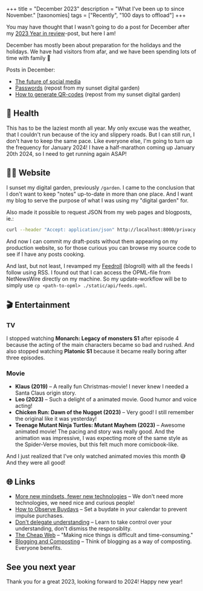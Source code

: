 +++
title = "December 2023"
description = "What I've been up to since November."
[taxonomies]
tags = ["Recently", "100 days to offload"]
+++

You may have thought that I wasn't going to do a post for December after my
[2023 Year in review]()-post, but here I am!

December has mostly been about preparation for the holidays and the holidays. We
have had visitors from afar, and we have been spending lots of time with family
🤗

Posts in December:

- [The future of social media](/blog/the-future-of-social-media)
- [Passwords](/blog/passwords) (repost from my sunset digital garden)
- [How to generate QR-codes](/blog/qr-codes) (repost from my sunset digital
  garden)

## 💪 Health

This has to be the laziest month all year. My only excuse was the weather, that
I couldn't run because of the icy and slippery roads. But I can still run, I
don't have to keep the same pace. Like everyone else, I'm going to turn up the
frequency for January 2024! I have a half-marathon coming up January 20th 2024,
so I need to get running again ASAP!

## 🧑‍💻 Website

I sunset my digital garden, previously `/garden`. I came to the conclusion that
I don't want to keep "notes" up-to-date in more than one place. And I want my
blog to serve the purpose of what I was using my "digital garden" for.

Also made it possible to request JSON from my web pages and blogposts, ie.:

```bash
curl --header "Accept: application/json" http://localhost:8000/privacy
```

And now I can commit my draft-posts without them appearing on my production
website, so for those curious you can browse my source code to see if I have any
posts cooking.

And last, but not least, I revamped my [Feedroll](/logs/feedroll) (blogroll)
with all the feeds I follow using RSS. I found out that I can access the
OPML-file from NetNewsWire directly on my machine. So my update-workflow will be
to simply use `cp <path-to-opml> ./static/api/feeds.opml`.

## 🎬 Entertainment

### TV

I stopped watching **Monarch: Legacy of monsters S1** after episode 4 because
the acting of the main characters became so bad and rushed. And also stopped
watching **Platonic S1** because it became really boring after three episodes.

### Movie

- **Klaus (2019)** – A really fun Christmas-movie! I never knew I needed a Santa
  Claus origin story.
- **Leo (2023)** – Such a delight of a animated movie. Good humor and voice
  acting!
- **Chicken Run: Dawn of the Nugget (2023)** – Very good! I still remember the
  original like it was yesterday!
- **Teenage Mutant Ninja Turtles: Mutant Mayhem (2023)** – Awesome animated
  movie! The pacing and story was really good. And the animation was impressive,
  I was expecting more of the same style as the Spider-Verse movies, but this
  felt much more comicbook-like.

And I just realized that I've only watched animated movies this month 😅 And
they were all good!

## 🌐 Links

- [More new mindsets, fewer new technologies][boring_tech] – We don't need more
  technologies, we need nice and curious people!
- [How to Observe Buydays][buydays] – Set a buydate in your calendar to prevent
  impulse purchases.
- [Don't delegate understanding][understand] – Learn to take control over your
  understanding, don't dismiss the responsiblity.
- [The Cheap Web][cheap] – "Making nice things is difficult and time-consuming."
- [Blogging and Composting][composting] – Think of blogging as a way of
  composting. Everyone benefits.

## See you next year

Thank you for a great 2023, looking forward to 2024! Happy new year!

[boring_tech]:
  https://manuelmoreale.com/more-new-mindsets-fewer-new-technologies
[buydays]: https://taylor.town/buyday
[understand]: https://stephango.com/understand
[cheap]: https://potato.cheap/
[composting]: https://blog.jim-nielsen.com/2023/blogging-and-compositing/
